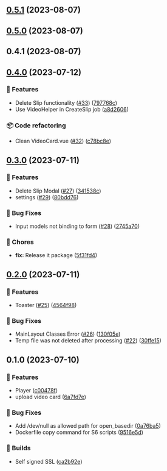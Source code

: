 

## [0.5.1](https://github.com/ChrisToxz/Slipstream-CI-Test/compare/0.5.0...0.5.1) (2023-08-07)

## [0.5.0](https://github.com/ChrisToxz/Slipstream-CI-Test/compare/0.4.1...0.5.0) (2023-08-07)

## 0.4.1 (2023-08-07)

## [0.4.0](https://github.com/christoxz/slipstream-core/compare/0.3.0...0.4.0) (2023-07-12)


### 🚀 Features

* Delete Slip functionality ([#33](https://github.com/christoxz/slipstream-core/issues/33)) ([797768c](https://github.com/christoxz/slipstream-core/commit/797768c339e4cdbffb313fadc7370cb87937d0f0))
* Use VideoHelper in CreateSlip job ([a8d2606](https://github.com/christoxz/slipstream-core/commit/a8d260618b99b612259684adcd36e094758167e7))


### 📦 Code refactoring

* Clean VideoCard.vue ([#32](https://github.com/christoxz/slipstream-core/issues/32)) ([c78bc8e](https://github.com/christoxz/slipstream-core/commit/c78bc8e5c112cf14068e4127383cce385c6cb1fd))

## [0.3.0](https://github.com/christoxz/slipstream-core/compare/0.2.0...0.3.0) (2023-07-11)


### 🚀 Features

* Delete Slip Modal ([#27](https://github.com/christoxz/slipstream-core/issues/27)) ([341538c](https://github.com/christoxz/slipstream-core/commit/341538c729ec992c3c730b0d9c1d4d1ef050a5ad))
* settings ([#29](https://github.com/christoxz/slipstream-core/issues/29)) ([80bdd76](https://github.com/christoxz/slipstream-core/commit/80bdd7616e49a44474d77fc296e5293e5c7c38c4))


### 🐛 Bug Fixes

* Input models not binding to form ([#28](https://github.com/christoxz/slipstream-core/issues/28)) ([2745a70](https://github.com/christoxz/slipstream-core/commit/2745a704893abe8ed80b3b2454fd8a9086102b5e))


### 🔧 Chores

* **fix:** Release it package ([5f31fd4](https://github.com/christoxz/slipstream-core/commit/5f31fd4c8d479bbb9ede72c51252bfecfdbbb9be))

## [0.2.0](https://github.com/christoxz/slipstream-core/compare/0.1.0...0.2.0) (2023-07-11)


### 🚀 Features

* Toaster ([#25](https://github.com/christoxz/slipstream-core/issues/25)) ([4564f98](https://github.com/christoxz/slipstream-core/commit/4564f98b13e094dbabb7574a8231f0eb4519abf1))


### 🐛 Bug Fixes

* MainLayout Classes Error ([#26](https://github.com/christoxz/slipstream-core/issues/26)) ([130f05e](https://github.com/christoxz/slipstream-core/commit/130f05e8b2433b45ba112f95718d6027ee65005c))
* Temp file was not deleted after processing ([#22](https://github.com/christoxz/slipstream-core/issues/22)) ([30ffe15](https://github.com/christoxz/slipstream-core/commit/30ffe157cda299229c707331fedf22d243b44475))

## 0.1.0 (2023-07-10)


### 🚀 Features

* Player ([c00478f](https://github.com/christoxz/slipstream-core/commit/c00478f7fa3e8e4317e3bd4a07f709d04b1909cb))
* upload video card ([6a7fd7e](https://github.com/christoxz/slipstream-core/commit/6a7fd7e934ebe0f62bd6c6ae8cbb67c33804c880))


### 🐛 Bug Fixes

* Add /dev/null as allowed path for open_basedir ([0a76ba5](https://github.com/christoxz/slipstream-core/commit/0a76ba536a2df8cd3aa005980f62e26b8ea455e5))
* Dockerfile copy command for S6 scripts ([9516e5d](https://github.com/christoxz/slipstream-core/commit/9516e5dcd14e4fa8412d9d1967cf3a5a6f0a1932))


### 💚 Builds

* Self signed SSL ([ca2b92e](https://github.com/christoxz/slipstream-core/commit/ca2b92e73acb06a6405c3421a3d74c5e629cd3ec))